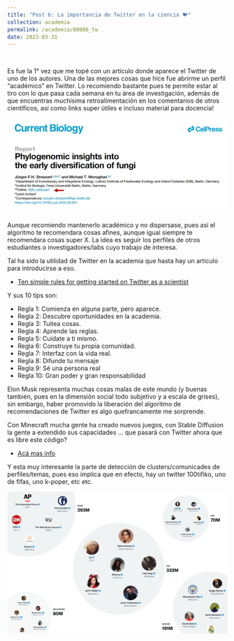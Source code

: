 ```yaml
---
title: "Post 6: La importancia de Twitter en la ciencia 🐦"
collection: academia
permalink: /academia/00006_tw
date: 2023-03-31
---
```


&nbsp;

Es fue la 1° vez que me topé con un artículo donde aparece el Twitter de uno de los autores. Una de las mejores cosas que hice fue abrirme un perfil “académico” en Twitter. Lo recomiendo bastante pues te permite estar al tiro con lo que pasa cada semana en tu área de investigación, además de que encuentras muchísima retroalimentación en los comentarios de otros científicos, así como links super útiles e incluso material para docencia!

![img](/images/academia/00001_2.jpg)

Aunque recomiendo mantenerlo académico y no dispersase, pues así el algoritmo te recomendara cosas afines, aunque igual siempre te recomendara cosas super X.  La idea es seguir los perfiles de otros estudiantes o investigadores/labs cuyo trabajo de interesa.

Tal ha sido la utilidad de Twitter en la academia que hasta hay un articulo para introducirse a eso. 
* [Ten simple rules for getting started on Twitter as a scientist](https://journals.plos.org/ploscompbiol/article?id=10.1371/journal.pcbi.1007513)

Y sus 10 tips son:

* Regla 1: Comienza en alguna parte, pero aparece.
* Regla 2: Descubre oportunidades en la academia.
* Regla 3: Tuitea cosas.
* Regla 4: Aprende las reglas.
* Regla 5: Cuídate a ti mismo.
* Regla 6: Construye tu propia comunidad.
* Regla 7: Interfaz con la vida real.
* Regla 8: Difunde tu mensaje
* Regla 9: Sé una persona real
* Regla 10: Gran poder y gran responsabilidad


Elon Musk representa muchas cosas malas de este mundo (y buenas también, pues en la dimensión social todo subjetivo y a escala de grises), sin embargo, haber promovido la liberación del algoritmo de recomendaciones de Twitter es algo quefrancamente me sorprende. 

Con Minecraft mucha gente ha creado nuevos juegos, con Stable Diffusion la gente a extendido sus capacidades ... que pasará con Twitter ahora que es libre este código? 
* [Acá mas info](https://blog.twitter.com/engineering/en_us/topics/open-source/2023/twitter-recommendation-algorithm)

Y esta muy interesante la parte de detección de clusters/comunicades de perfiles/temas, pues eso implica que en efecto, hay un twitter 100tifiko, uno de fifas, uno k-poper, etc etc.

![img](/images/academia/00001_1.jpg)
